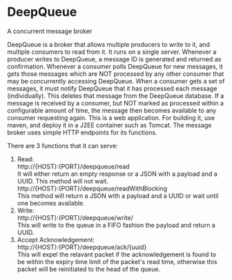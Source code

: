 # DeepQueue
A concurrent message broker

DeepQueue is a broker that allows multiple producers to write to it, and multiple consumers to read from it. It runs on a single server. Whenever a producer writes to DeepQueue, a message ID is generated and returned as confirmation. Whenever a consumer polls DeepQueue for new messages, it gets those messages which are NOT processed by any other consumer that may be concurrently accessing DeepQueue. 
When a consumer gets a set of messages, it must notify DeepQueue that it has processed each message (individually). This deletes that message from the DeepQueue database. If a message is received by a consumer, but NOT marked as processed within a configurable amount of time, the message then becomes available to any consumer requesting again.
This is a web application. For building it, use maven, and deploy it in a J2EE container such as Tomcat. The message broker uses simple HTTP endpoints for its functions.

There are 3 functions that it can serve:  
1. Read:  
  http://{HOST}:{PORT}/deepqueue/read  
  It will either return an empty response or a JSON with a payload and a UUID. This method will not wait.  
  http://{HOST}:{PORT}/deepqueue/readWithBlocking  
  This method will return a JSON with a payload and a UUID or wait until one becomes available.    
2. Write:  
  http://{HOST}:{PORT}/deepqueue/write/<payload>  
  This will write to the queue in a FIFO fashion the payload and return a UUID.    
3. Accept Acknowledgement:  
  http://{HOST}:{PORT}/deepqueue/ack/{uuid}  
  This will expel the relavant packet if the acknowledgement is found to be within the expiry time limit of the packet's read time, otherwise this packet will be reinitiated to the head of the queue. 
